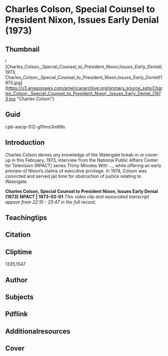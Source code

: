 # Charles Colson, Special Counsel to President Nixon, Issues Early Denial (1973)

## Thumbnail

![Charles_Colson,_Special_Counsel_to_President_Nixon,_Issues_Early_Denial_(1973, Charles_Colson,_Special_Counsel_to_President_Nixon,_Issues_Early_Denial_(1973.jpg](https://s3.amazonaws.com/americanarchive.org/primary_source_sets/Charles_Colson,_Special_Counsel_to_President_Nixon,_Issues_Early_Denial_(1973.jpg "Charles Colson")


## Guid
cpb-aacip-512-gf0ms3m89s

## Introduction

Charles Colson denies any knowledge of the Watergate break-in or cover-up in this February, 1973, interview from the National Public Affairs Center for Television (NPACT) series Thirty Minutes With …, while offering an early preview of Nixon’s claims of executive privilege. In 1974, Colson was convicted and served jail time for obstruction of justice relating to Watergate. 

<b>Charles Colson, Special Counsel to President Nixon, Issues Early Denial (1973)</b>
<b>NPACT | 1973-02-01</b>
<i>This video clip and associated transcript appear from 22:15 - 25:47 in the full record.</i>

## Teachingtips

## Citation

## Cliptime

1335,1547

## Author
## Subjects
## Pdflink
## Additionalresources
## Cover
